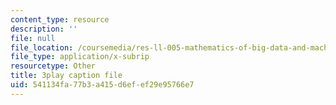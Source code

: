 ```yaml
---
content_type: resource
description: ''
file: null
file_location: /coursemedia/res-ll-005-mathematics-of-big-data-and-machine-learning-january-iap-2020/541134fa77b3a415d6efef29e95766e7_WkYdi40yNwY.srt
file_type: application/x-subrip
resourcetype: Other
title: 3play caption file
uid: 541134fa-77b3-a415-d6ef-ef29e95766e7
---
```


